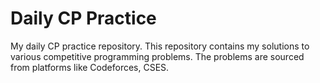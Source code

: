 # Daily CP Practice

My daily CP practice repository.
This repository contains my solutions to various competitive programming problems. The problems are sourced from platforms like Codeforces, CSES.